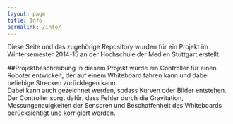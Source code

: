 ```yaml
---
layout: page
title: Info
permalink: /info/
---
```


Diese Seite und das zugehörige Repository wurden für ein Projekt im Wintersemester 2014-15 an der Hochschule der Medien Stuttgart erstellt.  

##Projektbeschreibung
In diesem Projekt wurde ein Controller für einen Roboter entwickelt, der auf einem Whiteboard fahren kann und dabei beliebige Strecken zurücklegen kann.  
Dabei kann auch gezeichnet werden, sodass Kurven oder Bilder entstehen.  
Der Controller sorgt dafür, dass Fehler durch die Gravitation, Messungenauigkeiten der Sensoren und Beschaffenheit des Whiteboards berücksichtigt und korrigiert werden.  